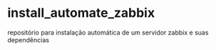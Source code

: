 # install_automate_zabbix
repositório para instalação automática de um servidor zabbix e suas dependências  
